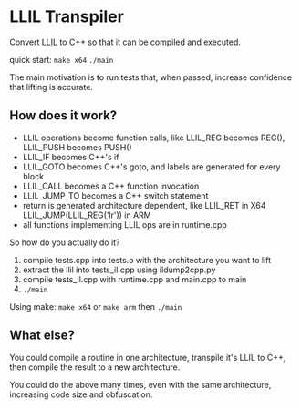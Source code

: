 # LLIL Transpiler

Convert LLIL to C++ so that it can be compiled and executed.

quick start: `make x64` `./main`

The main motivation is to run tests that, when passed, increase confidence that lifting is accurate.

## How does it work?

* LLIL operations become function calls, like LLIL\_REG becomes REG(), LLIL\_PUSH becomes PUSH()
* LLIL_IF becomes C++'s if
* LLIL_GOTO becomes C++'s goto, and labels are generated for every block
* LLIL_CALL becomes a C++ function invocation
* LLIL_JUMP_TO becomes a C++ switch statement
* return is generated architecture dependent, like LLIL_RET in X64 LLIL_JUMP(LLIL_REG('lr')) in ARM
* all functions implementing LLIL ops are in runtime.cpp

So how do you actually do it?

1. compile tests.cpp into tests.o with the architecture you want to lift
2. extract the llil into tests\_il.cpp using ildump2cpp.py
3. compile tests\_il.cpp with runtime.cpp and main.cpp to main
4. `./main`

Using make: `make x64` or `make arm` then `./main`

## What else?

You could compile a routine in one architecture, transpile it's LLIL to C++, then compile the result to a new architecture.

You could do the above many times, even with the same architecture, increasing code size and obfuscation.
